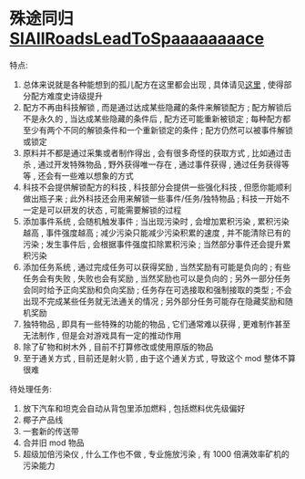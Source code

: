 # 殊途同归[SIAllRoadsLeadToSpaaaaaaaace](https://github.com/Sidoupiar/Factorio-SIAllRoadsLeadToSpaaaaaaaace)

特点:
1. 总体来说就是各种能想到的孤儿配方在这里都会出现 , 具体请见[这里](https://www.sidoupiar.com/factorio/sidoupiar/2924/#article_index_4_1) , 使得部分配方难度史诗级提升
2. 配方不再由科技解锁 , 而是通过达成某些隐藏的条件来解锁配方 ; 配方解锁后不是永久的 , 当达成某些隐藏的条件后 , 配方还可能重新被锁定 ; 每种配方都至少有两个不同的解锁条件和一个重新锁定的条件 ; 配方仍然可以被事件解锁或锁定
3. 原料并不都是通过采集或者制作得出 , 会有很多奇怪的获取方式 , 比如通过击杀 , 通过开发特殊物品 , 野外获得唯一存在 , 通过事件获得 , 通过任务获得等等 , 还会有一些难以想象的方式
4. 科技不会提供解锁配方的科技 , 科技部分会提供一些强化科技 , 但愿你能顺利做出瓶子来 ; 此外科技还会用来解锁一些事件/任务/独特物品 ; 科技一开始不一定是可以研发的状态 , 可能需要解锁的过程
5. 添加事件系统 , 会随机触发事件 ; 当出现污染时 , 会增加累积污染 , 累积污染越高 , 事件强度越高 ; 减少污染只能减少污染积累的速度 , 并不能清除已有的污染 ; 发生事件后 , 会根据事件强度扣除累积污染 ; 当然部分事件还会提升累积污染
6. 添加任务系统 , 通过完成任务可以获得奖励 , 当然奖励有可能是负向的 ; 有些任务会有失败 , 失败也会有奖励 , 当然奖励也可以是负向的 ; 另外一部分任务会同时给予正向奖励和负向奖励 ; 任务存在可选接取和强制接取的类型 ; 不会出现不完成某些任务就无法通关的情况 ; 另外部分任务可能存在隐藏奖励和随机奖励
7. 独特物品 , 即具有一些特殊的功能的物品 , 它们通常难以获得 , 更难制作甚至无法制作 , 但是会对游戏具有一定的推动作用
8. 除了矿物和树木外 , 目前不打算修改或使用原版的物品
9. 至于通关方式 , 目前还是射火箭 , 由于这个通关方式 , 导致这个 mod 整体不算很难

待处理任务:
1. 放下汽车和坦克会自动从背包里添加燃料 , 包括燃料优先级偏好
2. 椰子产品线
3. 一套新的传送带
4. 合并旧 mod 物品
5. 超级加倍污染仪 , 什么工作也不做 , 专业施放污染 , 有 1000 倍满效率矿机的污染能力